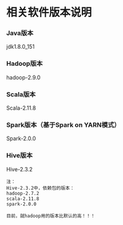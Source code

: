相关软件版本说明
=================================================================================
### Java版本
jdk1.8.0_151

### Hadoop版本
hadoop-2.9.0

### Scala版本
Scala-2.11.8

### Spark版本（基于Spark on YARN模式）
Spark-2.0.0

### Hive版本
Hive-2.3.2
```
注：
Hive-2.3.2中，依赖包的版本：
hadoop-2.7.2
scala-2.11.8
spark-2.0.0

目前，就hadoop用的版本比默认的高！！！
```
